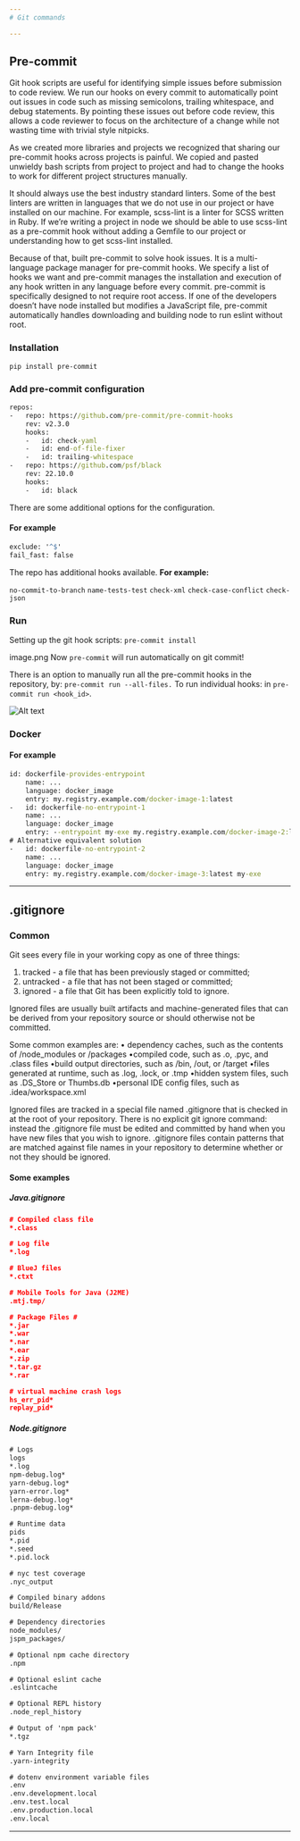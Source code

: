 ```yaml
---
# Git commands

---
```


## Pre-commit

Git hook scripts are useful for identifying simple issues before submission to code review. We run our hooks on every commit to automatically point out issues in code such as missing semicolons, trailing whitespace, and debug statements. By pointing these issues out before code review, this allows a code reviewer to focus on the architecture of a change while not wasting time with trivial style nitpicks.

As we created more libraries and projects we recognized that sharing our pre-commit hooks across projects is painful. We copied and pasted unwieldy bash scripts from project to project and had to change the hooks to work for different project structures manually.

It should always use the best industry standard linters. Some of the best linters are written in languages that we do not use in our project or have installed on our machine. For example, scss-lint is a linter for SCSS written in Ruby. If we’re writing a project in node we should be able to use scss-lint as a pre-commit hook without adding a Gemfile to our project or understanding how to get scss-lint installed.

Because of that, built pre-commit to solve hook issues. It is a multi-language package manager for pre-commit hooks. We specify a list of hooks we want and pre-commit manages the installation and execution of any hook written in any language before every commit. pre-commit is specifically designed to not require root access. If one of the developers doesn’t have node installed but modifies a JavaScript file, pre-commit automatically handles downloading and building node to run eslint without root.

### Installation

`pip install pre-commit`

### Add pre-commit configuration

```cmd
repos:
-   repo: https://github.com/pre-commit/pre-commit-hooks
    rev: v2.3.0
    hooks:
    -   id: check-yaml
    -   id: end-of-file-fixer
    -   id: trailing-whitespace
-   repo: https://github.com/psf/black
    rev: 22.10.0
    hooks:
    -   id: black
```

There are some additional options for the configuration.

#### For example

```cmd
exclude: '^$'
fail_fast: false
```

The repo has additional hooks available.                                     **For example:**

`no-commit-to-branch`
`name-tests-test`
`check-xml`
`check-case-conflict`
`check-json`

### Run

Setting up the git hook scripts:
`pre-commit install`

image.png
Now `pre-commit` will run automatically on git commit!

There is an option to manually run all the pre-commit hooks in the repository, by: `pre-commit run --all-files.` To run individual hooks: in `pre-commit run <hook_id>`.

![Alt text](C:/Users/yzioni/Pictures/Screenshots/img1.png?raw=true "Optional Title")

### Docker

#### For example

```cmd
id: dockerfile-provides-entrypoint
    name: ...
    language: docker_image
    entry: my.registry.example.com/docker-image-1:latest
-   id: dockerfile-no-entrypoint-1
    name: ...
    language: docker_image
    entry: --entrypoint my-exe my.registry.example.com/docker-image-2:latest
# Alternative equivalent solution
-   id: dockerfile-no-entrypoint-2
    name: ...
    language: docker_image
    entry: my.registry.example.com/docker-image-3:latest my-exe
```

---

## .gitignore

### Common

Git sees every file in your working copy as one of three things:

1. tracked - a file that has been previously staged or committed;
2. untracked - a file that has not been staged or committed;
3. ignored - a file that Git has been explicitly told to ignore.

Ignored files are usually built artifacts and machine-generated files that can be derived from your repository source or should otherwise not be committed.

Some common examples are:
• dependency caches, such as the contents of /node_modules or /packages
•compiled code, such as .o, .pyc, and .class files
•build output directories, such as /bin, /out, or /target
•files generated at runtime, such as .log, .lock, or .tmp
•hidden system files, such as .DS_Store or Thumbs.db
•personal IDE config files, such as .idea/workspace.xml

Ignored files are tracked in a special file named .gitignore that is checked in at the root of your repository. There is no explicit git ignore command: instead the .gitignore file must be edited and committed by hand when you have new files that you wish to ignore. .gitignore files contain patterns that are matched against file names in your repository to determine whether or not they should be ignored.

#### Some examples

##### Java.gitignore

```json
# Compiled class file
*.class

# Log file
*.log

# BlueJ files
*.ctxt

# Mobile Tools for Java (J2ME)
.mtj.tmp/

# Package Files #
*.jar
*.war
*.nar
*.ear
*.zip
*.tar.gz
*.rar

# virtual machine crash logs
hs_err_pid*
replay_pid*
```

##### Node.gitignore

```cmd
# Logs
logs
*.log
npm-debug.log*
yarn-debug.log*
yarn-error.log*
lerna-debug.log*
.pnpm-debug.log*

# Runtime data
pids
*.pid
*.seed
*.pid.lock

# nyc test coverage
.nyc_output

# Compiled binary addons 
build/Release

# Dependency directories
node_modules/
jspm_packages/

# Optional npm cache directory
.npm

# Optional eslint cache
.eslintcache

# Optional REPL history
.node_repl_history

# Output of 'npm pack'
*.tgz

# Yarn Integrity file
.yarn-integrity

# dotenv environment variable files
.env
.env.development.local
.env.test.local
.env.production.local
.env.local
```

---
